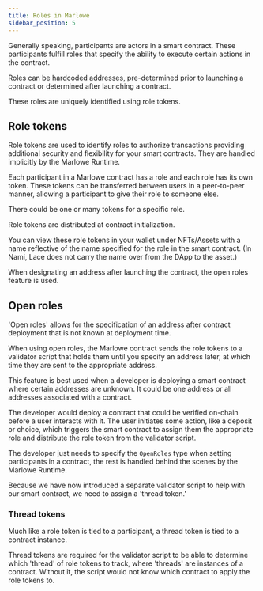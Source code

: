 ```yaml
---
title: Roles in Marlowe
sidebar_position: 5
---
```


Generally speaking, participants are actors in a smart contract. These participants fulfill roles that specify the ability to execute certain actions in the contract.

Roles can be hardcoded addresses, pre-determined prior to launching a contract or determined after launching a contract.

These roles are uniquely identified using role tokens.

## Role tokens

Role tokens are used to identify roles to authorize transactions providing additional security and flexibility for your smart contracts. They are handled implicitly by the Marlowe Runtime. 

Each participant in a Marlowe contract has a role and each role has its own token. These tokens can be transferred between users in a peer-to-peer manner, allowing a participant to give their role to someone else.

There could be one or many tokens for a specific role.

Role tokens are distributed at contract initialization.

You can view these role tokens in your wallet under NFTs/Assets with a name reflective of the name specified for the role in the smart contract. (In Nami, Lace does not carry the name over from the DApp to the asset.) 

When designating an address after launching the contract, the open roles feature is used. 

## Open roles

'Open roles' allows for the specification of an address after contract deployment that is not known at deployment time.

When using open roles, the Marlowe contract sends the role tokens to a validator script that holds them until you specify an address later, at which time they are sent to the appropriate address.

This feature is best used when a developer is deploying a smart contract where certain addresses are unknown. It could be one address or all addresses associated with a contract.

The developer would deploy a contract that could be verified on-chain before a user interacts with it. The user initiates some action, like a deposit or choice, which triggers the smart contract to assign them the appropriate role and distribute the role token from the validator script.

The developer just needs to specify the `OpenRoles` type when setting participants in a contract, the rest is handled behind the scenes by the Marlowe Runtime. 

Because we have now introduced a separate validator script to help with our smart contract, we need to assign a 'thread token.'

### Thread tokens

Much like a role token is tied to a participant, a thread token is tied to a contract instance.

Thread tokens are required for the validator script to be able to determine which 'thread' of role tokens to track, where 'threads' are instances of a contract. Without it, the script would not know which contract to apply the role tokens to.
